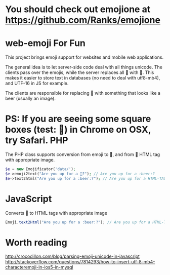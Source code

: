 You should check out emojione at https://github.com/Ranks/emojione
==================================================================

web-emoji For Fun
=========

This project brings emoji support for websites and mobile web applications. 

The general idea is to let server-side code deal with all things unicode. The clients pass over the emojis,
while the server replaces all 🍺 with :beer:. This makes it easier to store text in databases (no need to deal 
with utf8-mb4), and UTF-16 in JS for example.  

The clients are responsible for replacing :beer: with something that looks like a beer (usually an image).


PS: If you are seeing some square boxes (test: 🍺) in Chrome on OSX, try Safari. 
PHP
====
The PHP class supports conversion from emoji to :beer:, and from :beer: HTML tag with appropriate image.

```php
$e = new Emojificator('data/');
$e->emoji2text("Are you up for a 🍺?"); // Are you up for a :beer:?
$e->text2html("Are you up for a :beer:?"); // Are you up for a HTML-TAG
```

JavaScript
==========
Converts :beer: to HTML tags with appropriate image

```javascript
Emoji.text2Html("Are you up for a :beer:?"); // Are you up for a HTML-TAG
```


Worth reading
=============
http://crocodillon.com/blog/parsing-emoji-unicode-in-javascript
http://stackoverflow.com/questions/7814293/how-to-insert-utf-8-mb4-characteremoji-in-ios5-in-mysql

